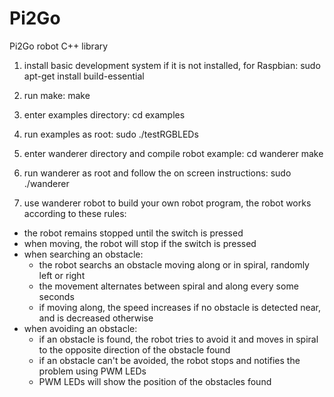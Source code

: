 # Pi2Go
Pi2Go robot C++ library

1. install basic development system if it is not installed, for Raspbian:
sudo apt-get install build-essential 

2. run make:
make

3. enter examples directory:
cd examples

4. run examples as root:
sudo ./testRGBLEDs

5. enter wanderer directory and compile robot example:
cd wanderer
make

6. run wanderer as root and follow the on screen instructions:
sudo ./wanderer

7. use wanderer robot to build your own robot program, the robot works according to these rules:
- the robot remains stopped until the switch is pressed
- when moving, the robot will stop if the switch is pressed
- when searching an obstacle:
	- the robot searchs an obstacle moving along or in spiral, randomly left or right
	- the movement alternates between spiral and along every some seconds
	- if moving along, the speed increases if no obstacle is detected near, and is decreased otherwise
- when avoiding an obstacle:
	- if an obstacle is found, the robot tries to avoid it and moves in spiral to the opposite direction of the obstacle found
	- if an obstacle can't be avoided, the robot stops and notifies the problem using PWM LEDs
	- PWM LEDs will show the position of the obstacles found

